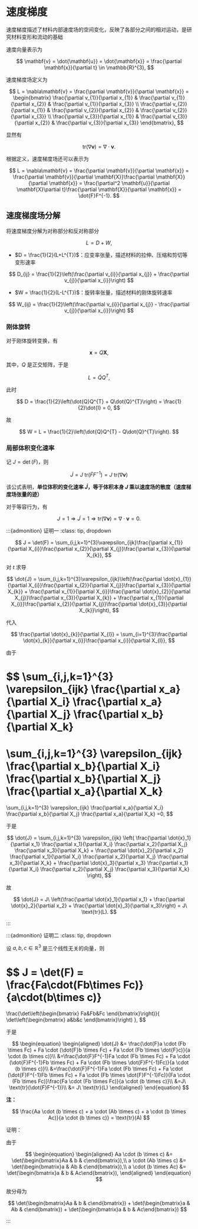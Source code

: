 # 速度梯度

<span class="gray-text">
速度梯度描述了材料内部速度场的空间变化，反映了各部分之间的相对运动，是研究材料变形和流动的基础
</span>

速度向量表示为

$$
\mathbf{v} = \dot{\mathbf{u}} = \dot{\mathbf{x}} = \frac{\partial \mathbf{x}}{\partial t} \in \mathbb{R}^{3},
$$

速度梯度场定义为

$$
L = \nabla\mathbf{v} = \frac{\partial \mathbf{v}}{\partial \mathbf{x}} = \begin{bmatrix}
\frac{\partial v_{1}}{\partial x_{1}} & \frac{\partial v_{1}}{\partial x_{2}} & \frac{\partial v_{1}}{\partial x_{3}} \\
\frac{\partial v_{2}}{\partial x_{1}} & \frac{\partial v_{2}}{\partial x_{2}} & \frac{\partial v_{2}}{\partial x_{3}} \\
\frac{\partial v_{3}}{\partial x_{1}} & \frac{\partial v_{3}}{\partial x_{2}} & \frac{\partial v_{3}}{\partial x_{3}}
\end{bmatrix},
$$

显然有

$$
\text{tr}(\nabla\mathbf{v}) = \nabla\cdot\mathbf{v}.
$$

根据定义，速度梯度场还可以表示为

$$
L = \nabla\mathbf{v} = \frac{\partial \mathbf{v}}{\partial \mathbf{x}} = \frac{\partial \mathbf{v}}{\partial \mathbf{X}}\frac{\partial \mathbf{X}}{\partial \mathbf{x}} = \frac{\partial^2 \mathbf{u}}{\partial \mathbf{X}\partial t}\frac{\partial \mathbf{X}}{\partial \mathbf{x}} = \dot{F}F^{-1}.
$$

## 速度梯度场分解

将速度梯度分解为对称部分和反对称部分

$$
L = D + W,
$$

- $D = \frac{1}{2}(L+L^{T})$：应变率张量，描述材料的拉伸、压缩和剪切等变形速率

$$
D_{ij} = \frac{1}{2}\left(\frac{\partial v_{i}}{\partial x_{j}} + \frac{\partial v_{j}}{\partial x_{i}}\right)
$$

- $W = \frac{1}{2}(L-L^{T})$：旋转率张量，描述材料的刚体旋转速率

$$
W_{ij} = \frac{1}{2}\left(\frac{\partial v_{i}}{\partial x_{j}} - \frac{\partial v_{j}}{\partial x_{i}}\right)
$$

### 刚体旋转

对于刚体旋转变换，有

$$
\mathbf{x} = Q\mathbf{X},
$$

其中，$Q$ 是正交矩阵，于是

$$
L = \dot{Q}Q^{T},
$$

此时

$$
D = \frac{1}{2}\left(\dot{Q}Q^{T} + Q\dot{Q}^{T}\right) = \frac{1}{2}\dot{I} = 0,
$$

故

$$
W = L = \frac{1}{2}\left(\dot{Q}Q^{T} - Q\dot{Q}^{T}\right).
$$

### 局部体积变化速率

记 $J= \det(F)$，则

$$
\dot{J} = J\ \text{tr}(\dot{F}F^{-1}) = J\ \text{tr}(\nabla\mathbf{v})
$$

该公式表明，**单位体积的变化速率 $\dot{J}$，等于体积本身 $J$ 乘以速度场的散度（速度梯度场张量的迹）**

对于等容行为，有

$$
J = 1 \Rightarrow \dot{J} = 1 \Rightarrow \text{tr}(\nabla\mathbf{v}) = \nabla\cdot\mathbf{v} = 0.
$$

:::{admonition} 证明一
:class: tip, dropdown


$$
J = \det(F) = \sum_{i,j,k=1}^{3}\varepsilon_{ijk}\frac{\partial x_{1}}{\partial X_{i}}\frac{\partial x_{2}}{\partial X_{j}}\frac{\partial x_{3}}{\partial X_{k}},
$$

对 $t$ 求导

$$
\dot{J} =  \sum_{i,j,k=1}^{3}\varepsilon_{ijk}\left(\frac{\partial \dot{x}_{1}}{\partial X_{i}}\frac{\partial x_{2}}{\partial X_{j}}\frac{\partial x_{3}}{\partial X_{k}} + \frac{\partial x_{1}}{\partial X_{i}}\frac{\partial \dot{x}_{2}}{\partial X_{j}}\frac{\partial x_{3}}{\partial X_{k}} + \frac{\partial x_{1}}{\partial X_{i}}\frac{\partial x_{2}}{\partial X_{j}}\frac{\partial \dot{x}_{3}}{\partial X_{k}}\right),
$$

代入

$$
\frac{\partial \dot{x}_{k}}{\partial X_{l}} = \sum_{i=1}^{3}\frac{\partial \dot{x}_{k}}{\partial x_{i}}\frac{\partial x_{i}}{\partial X_{l}},
$$

由于

$$
\sum_{i,j,k=1}^{3} \varepsilon_{ijk} 
\frac{\partial x_a}{\partial X_i}
\frac{\partial x_a}{\partial X_j}
\frac{\partial x_b}{\partial X_k}
=
\sum_{i,j,k=1}^{3} \varepsilon_{ijk} 
\frac{\partial x_b}{\partial X_i}
\frac{\partial x_b}{\partial X_j}
\frac{\partial x_a}{\partial X_k}
=
\sum_{i,j,k=1}^{3} \varepsilon_{ijk} 
\frac{\partial x_a}{\partial X_i}
\frac{\partial x_b}{\partial X_j}
\frac{\partial x_a}{\partial X_k}
=0,
$$

于是

$$
\dot{J} = \sum_{i,j,k=1}^{3} \varepsilon_{ijk} \left(
\frac{\partial \dot{x}_1}{\partial x_1} \frac{\partial x_1}{\partial X_i} \frac{\partial x_2}{\partial X_j} \frac{\partial x_3}{\partial X_k}
+
\frac{\partial \dot{x}_2}{\partial x_2} \frac{\partial x_1}{\partial X_i} \frac{\partial x_2}{\partial X_j} \frac{\partial x_3}{\partial X_k}
+
\frac{\partial \dot{x}_3}{\partial x_3} \frac{\partial x_1}{\partial X_i} \frac{\partial x_2}{\partial X_j} \frac{\partial x_3}{\partial X_k}
\right),
$$

故

$$
\dot{J} = J\ \left(\frac{\partial \dot{x}_1}{\partial x_1} + \frac{\partial \dot{x}_2}{\partial x_2} + \frac{\partial \dot{x}_3}{\partial x_3}\right) = J\ \text{tr}(L).
$$

:::

:::{admonition} 证明二
:class: tip, dropdown

设 $a,b,c\in\mathbb{R}^{3}$ 是三个线性无关的向量，则

$$
J = \det(F) = \frac{Fa\cdot(Fb\times Fc)}{a\cdot(b\times c)}
=
\frac{\det\left(\begin{bmatrix}
Fa&Fb&Fc
\end{bmatrix}\right)}{
\det\left(\begin{bmatrix}
a&b&c
\end{bmatrix}\right)
},
$$

于是

$$
\begin{equation}
\begin{aligned}
\dot{J} &= \frac{\dot{F}a \cdot (Fb \times Fc) + Fa \cdot (\dot{F}b \times Fc) + Fa \cdot (Fb \times \dot{F}c)}{a \cdot (b \times c)}\\
&=\frac{\dot{F}F^{-1}Fa \cdot (Fb \times Fc) + Fa \cdot (\dot{F}F^{-1}Fb \times Fc) + Fa \cdot (Fb \times \dot{F}F^{-1}Fc)}{a \cdot (b \times c)}\\
&=\frac{\dot{F}F^{-1}Fa \cdot (Fb \times Fc) + Fa \cdot (\dot{F}F^{-1}Fb \times Fc) + Fa \cdot (Fb \times \dot{F}F^{-1}Fc)}{Fa \cdot (Fb \times Fc)}\frac{Fa \cdot (Fb \times Fc)}{a \cdot (b \times c)}\\
&=J\ \text{tr}(\dot{F}F^{-1})\\
&= J\ \text{tr}(L)
\end{aligned}
\end{equation}
$$

**注：**

$$
\frac{Aa \cdot (b \times c) + a \cdot (Ab \times c) + a \cdot (b \times Ac)}{a \cdot (b \times c)} = \text{tr}(A)
$$

证明：

由于

$$
\begin{equation}
\begin{aligned}
Aa \cdot (b \times c) &= \det(\begin{bmatrix}Aa & b & c\end{bmatrix}),\\
a \cdot (Ab \times c) &= \det(\begin{bmatrix}a & Ab & c\end{bmatrix}),\\
a \cdot (b \times Ac) &= \det(\begin{bmatrix}a & b & Ac\end{bmatrix}),
\end{aligned}
\end{equation}
$$

故分母为

$$
\det(\begin{bmatrix}Aa & b & c\end{bmatrix}) + \det(\begin{bmatrix}a & Ab & c\end{bmatrix}) + \det(\begin{bmatrix}a & b & Ac\end{bmatrix})
$$

:::